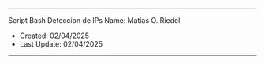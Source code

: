 -------------------
Script Bash Deteccion de IPs
Name: Matias O. Riedel

- Created: 02/04/2025
- Last Update: 02/04/2025
-------------------